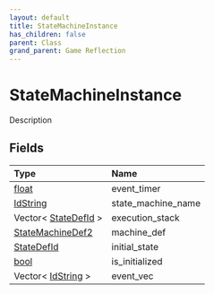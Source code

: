 ```yaml
---
layout: default
title: StateMachineInstance
has_children: false
parent: Class
grand_parent: Game Reflection
---
```

# StateMachineInstance
Description 

## Fields

| Type | Name |
|:----------|:--------------|
| [float](/riftbreaker-wiki/docs/game-reflection/components/float/) | event_timer |
| [IdString](/riftbreaker-wiki/docs/game-reflection/components/id_string/) | state_machine_name |
| Vector< [StateDefId](/riftbreaker-wiki/docs/game-reflection/classes/state_def_id/) > | execution_stack |
| [StateMachineDef2](/riftbreaker-wiki/docs/game-reflection/components/state_machine_def2/) | machine_def |
| [StateDefId](/riftbreaker-wiki/docs/game-reflection/classes/state_def_id/) | initial_state |
| [bool](/riftbreaker-wiki/docs/game-reflection/components/bool/) | is_initialized |
| Vector< [IdString](/riftbreaker-wiki/docs/game-reflection/components/id_string/) > | event_vec |

